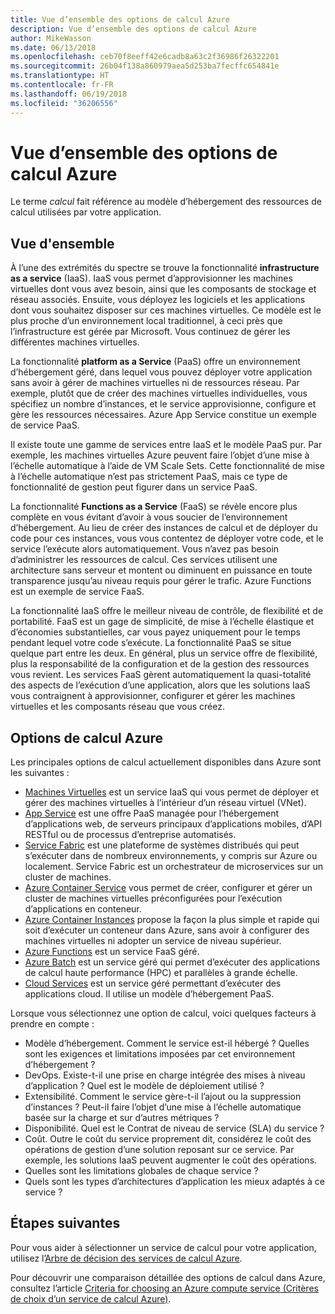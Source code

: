 ```yaml
---
title: Vue d’ensemble des options de calcul Azure
description: Vue d’ensemble des options de calcul Azure
author: MikeWasson
ms.date: 06/13/2018
ms.openlocfilehash: ceb70f8eeff42e6cadb8a63c2f36986f26322201
ms.sourcegitcommit: 26b04f138a860979aea5d253ba7fecffc654841e
ms.translationtype: HT
ms.contentlocale: fr-FR
ms.lasthandoff: 06/19/2018
ms.locfileid: "36206556"
---
```

# <a name="overview-of-azure-compute-options"></a>Vue d’ensemble des options de calcul Azure

Le terme *calcul* fait référence au modèle d’hébergement des ressources de calcul utilisées par votre application. 

## <a name="overview"></a>Vue d'ensemble

À l’une des extrémités du spectre se trouve la fonctionnalité **infrastructure as a service** (IaaS). IaaS vous permet d’approvisionner les machines virtuelles dont vous avez besoin, ainsi que les composants de stockage et réseau associés. Ensuite, vous déployez les logiciels et les applications dont vous souhaitez disposer sur ces machines virtuelles. Ce modèle est le plus proche d’un environnement local traditionnel, à ceci près que l’infrastructure est gérée par Microsoft. Vous continuez de gérer les différentes machines virtuelles.  

La fonctionnalité **platform as a Service** (PaaS) offre un environnement d’hébergement géré, dans lequel vous pouvez déployer votre application sans avoir à gérer de machines virtuelles ni de ressources réseau. Par exemple, plutôt que de créer des machines virtuelles individuelles, vous spécifiez un nombre d’instances, et le service approvisionne, configure et gère les ressources nécessaires. Azure App Service constitue un exemple de service PaaS.

Il existe toute une gamme de services entre IaaS et le modèle PaaS pur. Par exemple, les machines virtuelles Azure peuvent faire l’objet d’une mise à l’échelle automatique à l’aide de VM Scale Sets. Cette fonctionnalité de mise à l’échelle automatique n’est pas strictement PaaS, mais ce type de fonctionnalité de gestion peut figurer dans un service PaaS.

La fonctionnalité **Functions as a Service** (FaaS) se révèle encore plus complète en vous évitant d’avoir à vous soucier de l’environnement d’hébergement. Au lieu de créer des instances de calcul et de déployer du code pour ces instances, vous vous contentez de déployer votre code, et le service l’exécute alors automatiquement. Vous n’avez pas besoin d’administrer les ressources de calcul. Ces services utilisent une architecture sans serveur et montent ou diminuent en puissance en toute transparence jusqu’au niveau requis pour gérer le trafic. Azure Functions est un exemple de service FaaS.

La fonctionnalité IaaS offre le meilleur niveau de contrôle, de flexibilité et de portabilité. FaaS est un gage de simplicité, de mise à l’échelle élastique et d’économies substantielles, car vous payez uniquement pour le temps pendant lequel votre code s’exécute. La fonctionnalité PaaS se situe quelque part entre les deux. En général, plus un service offre de flexibilité, plus la responsabilité de la configuration et de la gestion des ressources vous revient. Les services FaaS gèrent automatiquement la quasi-totalité des aspects de l’exécution d’une application, alors que les solutions IaaS vous contraignent à approvisionner, configurer et gérer les machines virtuelles et les composants réseau que vous créez.

## <a name="azure-compute-options"></a>Options de calcul Azure

Les principales options de calcul actuellement disponibles dans Azure sont les suivantes :

- [Machines Virtuelles](/azure/virtual-machines/) est un service IaaS qui vous permet de déployer et gérer des machines virtuelles à l’intérieur d’un réseau virtuel (VNet).
- [App Service](/azure/app-service/app-service-value-prop-what-is) est une offre PaaS managée pour l’hébergement d’applications web, de serveurs principaux d’applications mobiles, d’API RESTful ou de processus d’entreprise automatisés.
- [Service Fabric](/azure/service-fabric/service-fabric-overview) est une plateforme de systèmes distribués qui peut s’exécuter dans de nombreux environnements, y compris sur Azure ou localement. Service Fabric est un orchestrateur de microservices sur un cluster de machines. 
- [Azure Container Service](/azure/container-service/container-service-intro) vous permet de créer, configurer et gérer un cluster de machines virtuelles préconfigurées pour l’exécution d’applications en conteneur.
- [Azure Container Instances](/azure/container-instances/container-instances-overview) propose la façon la plus simple et rapide qui soit d’exécuter un conteneur dans Azure, sans avoir à configurer des machines virtuelles ni adopter un service de niveau supérieur.
- [Azure Functions](/azure/azure-functions/functions-overview) est un service FaaS géré.
- [Azure Batch](/azure/batch/batch-technical-overview) est un service géré qui permet d’exécuter des applications de calcul haute performance (HPC) et parallèles à grande échelle.
- [Cloud Services](/azure/cloud-services/cloud-services-choose-me) est un service géré permettant d’exécuter des applications cloud. Il utilise un modèle d’hébergement PaaS. 

Lorsque vous sélectionnez une option de calcul, voici quelques facteurs à prendre en compte :

- Modèle d’hébergement. Comment le service est-il hébergé ? Quelles sont les exigences et limitations imposées par cet environnement d’hébergement ? 
- DevOps. Existe-t-il une prise en charge intégrée des mises à niveau d’application ? Quel est le modèle de déploiement utilisé ?
- Extensibilité. Comment le service gère-t-il l’ajout ou la suppression d’instances ? Peut-il faire l’objet d’une mise à l’échelle automatique basée sur la charge et sur d’autres métriques ? 
- Disponibilité. Quel est le Contrat de niveau de service (SLA) du service ? 
- Coût. Outre le coût du service proprement dit, considérez le coût des opérations de gestion d’une solution reposant sur ce service. Par exemple, les solutions IaaS peuvent augmenter le coût des opérations.
- Quelles sont les limitations globales de chaque service ? 
- Quels sont les types d’architectures d’application les mieux adaptés à ce service ? 

## <a name="next-steps"></a>Étapes suivantes

Pour vous aider à sélectionner un service de calcul pour votre application, utilisez l’[Arbre de décision des services de calcul Azure](./compute-decision-tree.md).

Pour découvrir une comparaison détaillée des options de calcul dans Azure, consultez l’article [Criteria for choosing an Azure compute service (Critères de choix d’un service de calcul Azure)](./compute-comparison.md).
